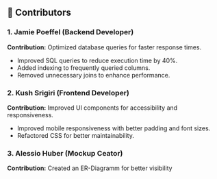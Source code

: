 ## 👥 Contributors

### 1. Jamie Poeffel (Backend Developer) 
**Contribution:** Optimized database queries for faster response times.  
- Improved SQL queries to reduce execution time by 40%.  
- Added indexing to frequently queried columns.  
- Removed unnecessary joins to enhance performance. 

### 2. Kush Srigiri (Frontend Developer)
**Contribution:** Improved UI components for accessibility and responsiveness.   
- Improved mobile responsiveness with better padding and font sizes.  
- Refactored CSS for better maintainability. 

### 3. Alessio Huber (Mockup Ceator)  
**Contribution:** Created an ER-Diagramm for better visibility
 
